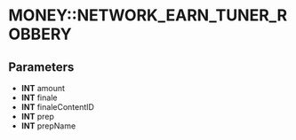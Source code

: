 # MONEY::NETWORK_EARN_TUNER_ROBBERY

## Parameters
* **INT** amount
* **INT** finale
* **INT** finaleContentID
* **INT** prep
* **INT** prepName